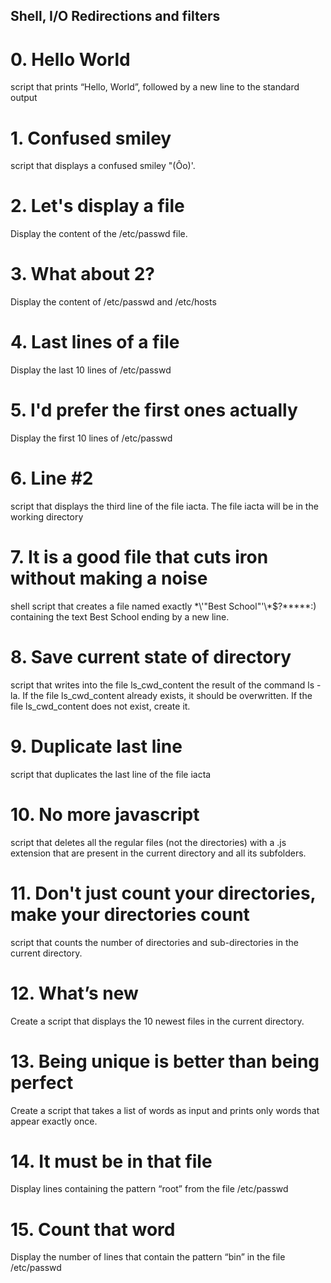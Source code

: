 ## Shell, I/O Redirections and filters
# 0. Hello World
script that prints “Hello, World”, followed by a new line to the standard output

# 1. Confused smiley
script that displays a confused smiley "(Ôo)'.

# 2. Let's display a file
Display the content of the /etc/passwd file.

# 3. What about 2?
Display the content of /etc/passwd and /etc/hosts

# 4. Last lines of a file
Display the last 10 lines of /etc/passwd

# 5. I'd prefer the first ones actually
Display the first 10 lines of /etc/passwd

# 6. Line #2
script that displays the third line of the file iacta. The file iacta will be in the working directory

# 7. It is a good file that cuts iron without making a noise
shell script that creates a file named exactly \*\\'"Best School"\'\\*$\?\*\*\*\*\*:) containing the text Best School ending by a new line.

# 8. Save current state of directory
script that writes into the file ls_cwd_content the result of the command ls -la. If the file ls_cwd_content already exists, it should be overwritten. If the file ls_cwd_content does not exist, create it.

# 9. Duplicate last line
script that duplicates the last line of the file iacta

# 10. No more javascript
script that deletes all the regular files (not the directories) with a .js extension that are present in the current directory and all its subfolders.

# 11. Don't just count your directories, make your directories count
script that counts the number of directories and sub-directories in the current directory.

# 12. What’s new
Create a script that displays the 10 newest files in the current directory.

# 13. Being unique is better than being perfect
Create a script that takes a list of words as input and prints only words that appear exactly once.

# 14. It must be in that file
Display lines containing the pattern “root” from the file /etc/passwd

# 15. Count that word
Display the number of lines that contain the pattern “bin” in the file /etc/passwd
